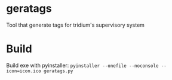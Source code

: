 # geratags
Tool that generate tags for tridium's supervisory system

# Build
Build exe with pyinstaller:
```pyinstaller --onefile --noconsole --icon=icon.ico geratags.py```
